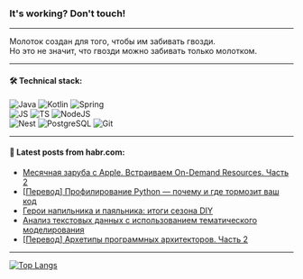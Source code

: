 ### It's working? Don't touch!

---
Молоток создан для того, чтобы им забивать гвозди. <br>
Но это не значит, что гвозди можно забивать только молотком.

---

#### 🛠️ Technical stack:

![Java](https://img.shields.io/badge/Java-informational?logo=Oracle&style=flat&logoColor=white&color=FF4500)
![Kotlin](https://img.shields.io/badge/Kotlin-informational?logo=Kotlin&style=flat&logoColor=white&color=774D97)
![Spring](https://img.shields.io/badge/SpringBoot-informational?logo=SpringBoot&style=flat&logoColor=white&color=6DB33F) <br>
![JS](https://img.shields.io/badge/JS-informational?logo=javaScript&style=flat&logoColor=black&color=F7Df1E)
![TS](https://img.shields.io/badge/TypeScript-informational?logo=typeScript&style=flat&logoColor=black&color=0667A8)
![NodeJS](https://img.shields.io/badge/NodeJS-informational?logo=node.js&style=flat&logoColor=white&color=70A760) <br>
![Nest](https://img.shields.io/badge/NestJS-informational?logo=NestJS&style=flat&logoColor=white&color=E0234E)
![PostgreSQL](https://img.shields.io/badge/PostgreSQL-informational?logo=PostgreSQL&style=flat&logoColor=white&color=DAA520)
![Git](https://img.shields.io/badge/Git-informational?logo=git&style=flat&logoColor=white&color=778899)

___

#### 💬 Latest posts from habr.com:

<!-- BLOG-POST-LIST:START -->
- [Месячная заруба с Apple. Встраиваем On-Demand Resources. Часть 2](https://habr.com/ru/articles/757408/?utm_source=habrahabr&utm_medium=rss&utm_campaign=757408)
- [[Перевод] Профилирование Python — почему и где тормозит ваш код](https://habr.com/ru/companies/ruvds/articles/757336/?utm_source=habrahabr&utm_medium=rss&utm_campaign=757336)
- [Герои напильника и паяльника: итоги сезона DIY](https://habr.com/ru/specials/757220/?utm_source=habrahabr&utm_medium=rss&utm_campaign=757220)
- [Анализ текстовых данных с использованием тематического моделирования](https://habr.com/ru/companies/otus/articles/757010/?utm_source=habrahabr&utm_medium=rss&utm_campaign=757010)
- [[Перевод] Архетипы программных архитекторов. Часть 2](https://habr.com/ru/companies/wunderfund/articles/755894/?utm_source=habrahabr&utm_medium=rss&utm_campaign=755894)
<!-- BLOG-POST-LIST:END -->

---
[![Top Langs](https://github-readme-stats-git-master-advtsetting-gmailcom.vercel.app/api/top-langs/?username=zloylis&langs_count=10&hide_title=false&title_color=e6edf3&size_weight=0.5&count_weight=0.5&layout=compact&hide_border=true&theme=dracula)](https://github.com/zloylis)

<!-- ![GitHub stats](https://github-readme-stats-git-master-advtsetting-gmailcom.vercel.app/api?username=zloylis&show_icons=true&hide_border=true&theme=dracula&hide_title=true&include_all_commits=true&count_private=true&hide=contribs&hide_rank=true) -->
